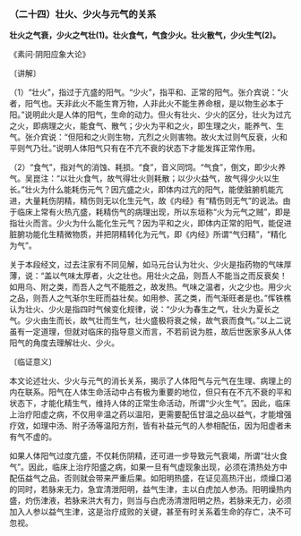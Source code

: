 ### （二十四）壮火、少火与元气的关系

**壮火之气衰，少火之气壮(1)。壮火食气，气食少火。壮火散气，少火生气(2)。**

《素问·阴阳应象大论》

〔讲解〕

（1）“壮火”，指过于亢盛的阳气。“少火”，指平和、正常的阳气。张介宾说：“火者，阳气也。天非此火不能生育万物，人非此火不能生养命根，是以物生必本于阳。”说明此火是人体的阳气，生命的动力。但火有壮火、少火的区分，壮火为过亢之火，即病理之火，能食气、散气；少火为平和之火，即生理之火，能养气、生气。张介宾说：“但阳和之火则生物，亢烈之火则害物。故火太过则气反衰，火和平则气乃壮。”说明人体阳气只有在不亢不衰的状态下才能发挥正常作用。

（2）“食气”，指对气的消蚀、耗损。“食”，音义同饲。“气食”，倒文，即少火养气。吴崑注：“以壮火食气，故气得壮火则耗散；以少火益气，故气得少火以生长。”壮火为什么能耗伤元气？因亢盛之火，即体内过亢的阳气，能使脏腑机能亢进，大量耗伤阴精，精伤则无以化生元气，故《内经》有“精伤则无气”的说法。由于临床上常有火热亢盛，耗精伤气的病理出现，所以东垣称“火为元气之贼”，即是指壮火而言。少火为什么能化生元气？因为平和之火，即体内正常的阳气，能促进脏腑功能化生精微物质，并把阴精转化为元气，即《内经》所谓“气归精”，“精化为气”。

关于本段经文，过去注家有不同见解，如马元台认为壮火、少火是指药物的气味厚薄，说：“盖以气味太厚者，火之壮也。用壮火之品，则吾人不能当之而反衰矣！如用乌、附之类，而吾人之气不能胜之，故发热。气味之温者，火之少也。用少火之品，则吾人之气渐尔生旺而益壮矣。如用参、芪之类，而气渐旺者是也。”恽铁樵认为壮火、少火是指四时气候变化规律，说：“少火为春生之气，壮火为夏长之气。少火由生而长，故气壮而生气，壮火盛极将衰之候，故气衰而食气。”以上二说虽有一定道理，但就对临床的指导意义而言，不若前说为胜，故后世医家多从人体阳气的角度去理解壮火、少火。

〔临证意义〕

本文论述壮火、少火与元气的消长关系，揭示了人体阳气与元气在生理、病理上的内在联系。阳气在人体生命活动中占有极为重要的地位，但只有在不亢不衰的平和状态下，才能化精生气，维持人体的正常生命活动，所谓“少火生气”。因此，临床上治疗阳虚之病，不仅用辛温之药以温阳，更需要配伍甘温之品以益气，才能增强疗效，如理中汤、附子汤等温阳方剂，皆有补益元气的人参相配伍，因为阳虚者未有气不虚的。

如果人体阳气过度亢盛，不仅耗伤阴精，还可进一步导致元气衰竭，所谓“壮火食气”。因此，临床上治疗阳盛之病，如果一旦有气虚现象出现，必须在清热处方中配伍益气之品，否则就会带来严重后果。如阳明热盛，在证见高热汗出，烦燥口渴的同时，若脉来无力，急宜清泄阳明，益气生津，主以白虎加人参汤。阳明燥热内盛，灼伤津液，若脉来洪大有力，则当与白虎汤清泄阳明之热，若脉来无力，必须加入人参以益气生津，这是治疗成败的关键，甚至有时关系着生命的存亡，决不可忽视。
